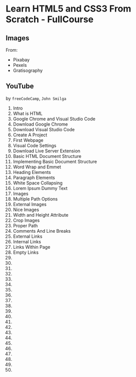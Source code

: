 # Learn HTML5 and CSS3 From Scratch - FullCourse

## Images

From:
* Pixabay
* Pexels
* Gratisography

## YouTube

by `freeCodeCamp`, `John Smilga`

1. Intro
2. What is HTML
3. Google Chrome and Visual Studio Code
4. Download Google Chrome
5. Download Visual Studio Code
6. Create A Project
7. First Webpage
8. Visual Code Settings
9. Download Live Server Extension
10. Basic HTML Document Structure
11. Implementing Basic Document Structure
12. Word Wrap and Emmet
13. Heading Elements
14. Paragraph Elements
15. White Space Collapsing
16. Lorem Ipsum Dummy Text
17. Images
18. Multiple Path Options
19. External Images
20. Nice Images
21. Width and Height Attribute
22. Crop Images
23. Proper Path
24. Comments And Line Breaks
25. External Links
26. Internal Links
27. Links Within Page
28. Empty Links
29.
30.
31.
32.
33.
34.
35.
36.
37.
38.
39.
40.
41.
42.
43.
44.
45.
46.
47.
48.
49.
50.
